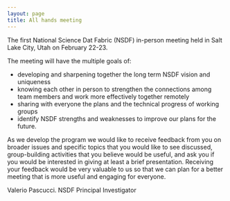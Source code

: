 ```yaml
---
layout: page
title: All hands meeting
---
```



The first National Science Dat Fabric (NSDF) in-person meeting held in Salt Lake City, Utah on February 22-23. 


The meeting will have the multiple goals of: 

- developing and sharpening together the long term NSDF vision and uniqueness
- knowing each other in person to strengthen the connections among team members and work more effectively together remotely
- sharing with everyone the plans and the technical progress of working groups
- identify NSDF strengths and weaknesses to improve our plans for the future. 

As we develop the program we would like to receive feedback from you on broader issues and specific topics that you would like to see discussed, group-building activities that you believe would be useful, and ask you if you would be interested in giving at least a brief presentation. Receiving your feedback would be very valuable to us so that we can plan for a better meeting that is more useful and engaging for everyone. 

Valerio Pascucci. NSDF Principal Investigator

